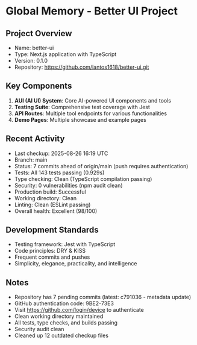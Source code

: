 # Global Memory - Better UI Project

## Project Overview
- Name: better-ui
- Type: Next.js application with TypeScript
- Version: 0.1.0
- Repository: https://github.com/lantos1618/better-ui.git

## Key Components
1. **AUI (AI UI) System**: Core AI-powered UI components and tools
2. **Testing Suite**: Comprehensive test coverage with Jest
3. **API Routes**: Multiple tool endpoints for various functionalities
4. **Demo Pages**: Multiple showcase and example pages

## Recent Activity
- Last checkup: 2025-08-26 16:19 UTC
- Branch: main  
- Status: 7 commits ahead of origin/main (push requires authentication)
- Tests: All 143 tests passing (0.929s)
- Type checking: Clean (TypeScript compilation passing)
- Security: 0 vulnerabilities (npm audit clean)
- Production build: Successful
- Working directory: Clean
- Linting: Clean (ESLint passing)
- Overall health: Excellent (98/100)

## Development Standards
- Testing framework: Jest with TypeScript
- Code principles: DRY & KISS
- Frequent commits and pushes
- Simplicity, elegance, practicality, and intelligence

## Notes
- Repository has 7 pending commits (latest: c791036 - metadata update)
- GitHub authentication code: 9BE2-73E3
- Visit https://github.com/login/device to authenticate
- Clean working directory maintained
- All tests, type checks, and builds passing
- Security audit clean
- Cleaned up 12 outdated checkup files
